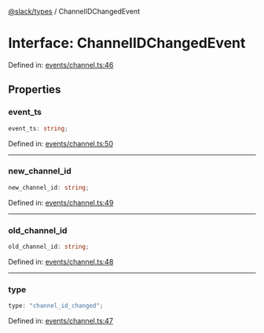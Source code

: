 [@slack/types](../index.md) / ChannelIDChangedEvent

# Interface: ChannelIDChangedEvent

Defined in: [events/channel.ts:46](https://github.com/slackapi/node-slack-sdk/blob/main/packages/types/src/events/channel.ts#L46)

## Properties

### event\_ts

```ts
event_ts: string;
```

Defined in: [events/channel.ts:50](https://github.com/slackapi/node-slack-sdk/blob/main/packages/types/src/events/channel.ts#L50)

***

### new\_channel\_id

```ts
new_channel_id: string;
```

Defined in: [events/channel.ts:49](https://github.com/slackapi/node-slack-sdk/blob/main/packages/types/src/events/channel.ts#L49)

***

### old\_channel\_id

```ts
old_channel_id: string;
```

Defined in: [events/channel.ts:48](https://github.com/slackapi/node-slack-sdk/blob/main/packages/types/src/events/channel.ts#L48)

***

### type

```ts
type: "channel_id_changed";
```

Defined in: [events/channel.ts:47](https://github.com/slackapi/node-slack-sdk/blob/main/packages/types/src/events/channel.ts#L47)
